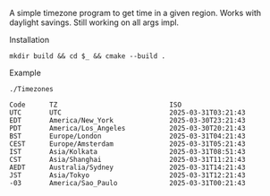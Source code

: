 A simple timezone program to get time in a given region. Works with daylight savings. Still working on all args impl.

Installation

```
mkdir build && cd $_ && cmake --build .
```

Example 

```
./Timezones
```

```
Code      TZ                            ISO
UTC       UTC                           2025-03-31T03:21:43
EDT       America/New_York              2025-03-30T23:21:43
PDT       America/Los_Angeles           2025-03-30T20:21:43
BST       Europe/London                 2025-03-31T04:21:43
CEST      Europe/Amsterdam              2025-03-31T05:21:43
IST       Asia/Kolkata                  2025-03-31T08:51:43
CST       Asia/Shanghai                 2025-03-31T11:21:43
AEDT      Australia/Sydney              2025-03-31T14:21:43
JST       Asia/Tokyo                    2025-03-31T12:21:43
-03       America/Sao_Paulo             2025-03-31T00:21:43

```

